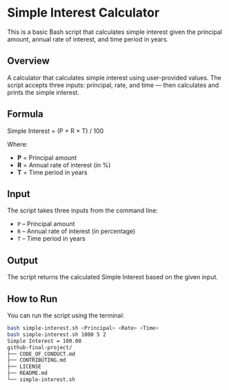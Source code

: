 # Simple Interest Calculator

This is a basic Bash script that calculates simple interest given the principal amount, annual rate of interest, and time period in years.

## Overview

A calculator that calculates simple interest using user-provided values. The script accepts three inputs: principal, rate, and time — then calculates and prints the simple interest.

## Formula

Simple Interest = (P × R × T) / 100

Where:
- **P** = Principal amount
- **R** = Annual rate of interest (in %)
- **T** = Time period in years

## Input

The script takes three inputs from the command line:
- `P` – Principal amount
- `R` – Annual rate of interest (in percentage)
- `T` – Time period in years

## Output

The script returns the calculated Simple Interest based on the given input.

## How to Run

You can run the script using the terminal:

```bash
bash simple-interest.sh <Principal> <Rate> <Time>
bash simple-interest.sh 1000 5 2
Simple Interest = 100.00
github-final-project/
├── CODE_OF_CONDUCT.md
├── CONTRIBUTING.md
├── LICENSE
├── README.md
└── simple-interest.sh
